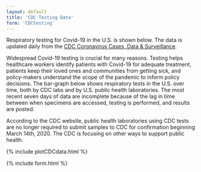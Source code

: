 ```yaml
---
layout: default
title: 'CDC Testing Data'
form: 'CDCtesting'
---
```


Respiratory testing for Covid-19 in the U.S. is shown below. The data is updated daily from the [CDC Coronavirus Cases, Data & Surveillance](https://www.cdc.gov/coronavirus/2019-ncov/cases-updates/testing-in-us.html).

Widespread Covid-19 testing is crucial for many reasons. Testing helps healthcare workers identify patients with Covid-19 for adequate treatment, patients keep their loved ones and communities from getting sick, and policy-makers understand the scope of the pandemic to inform policy decisions. The bar-graph below shows respiratory tests in the U.S. over time, both by CDC labs and by U.S. public health laboratories. The most recent seven days of data are incomplete because of the lag in time between when specimens are accessed, testing is performed, and results are posted.

According to the CDC website, public health laboratories using CDC tests are no longer required to submit samples to CDC for confirmation beginning March 14th, 2020. The CDC is focusing on other ways to support public health.

{% include plotCDCdata.html %}

{% include form.html %}